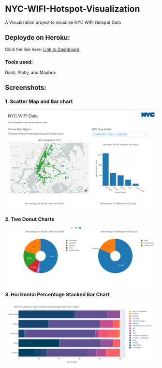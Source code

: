 # NYC-WIFI-Hotspot-Visualization
A Visualization project to visualize NYC WIFI Hotspot Data

## Deployde on Heroku:
Click the link here: [Link to Dashboard](https://nyc-wifi-dashapp.herokuapp.com/)

### Tools used:
Dash, Plotly, and Mapbox

## Screenshots:
### 1. Scatter Map and Bar chart
![Map and Bar chart](./app_screenshot_1.PNG)

### 2. Two Donut Charts
![Two Donut Charts](./app_screenshot_2.PNG)

### 3. Horizontal Percentage Stacked Bar Chart
![Horizontal Percentage Stacked Bar Chart](./app_screenshot_3.PNG)
